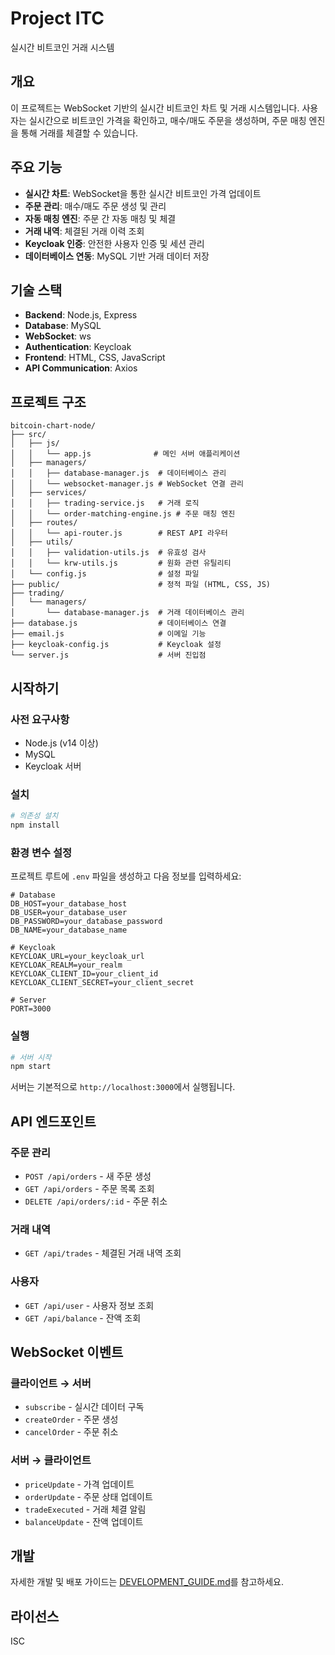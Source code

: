 # Project ITC

실시간 비트코인 거래 시스템

## 개요

이 프로젝트는 WebSocket 기반의 실시간 비트코인 차트 및 거래 시스템입니다. 사용자는 실시간으로 비트코인 가격을 확인하고, 매수/매도 주문을 생성하며, 주문 매칭 엔진을 통해 거래를 체결할 수 있습니다.

## 주요 기능

- **실시간 차트**: WebSocket을 통한 실시간 비트코인 가격 업데이트
- **주문 관리**: 매수/매도 주문 생성 및 관리
- **자동 매칭 엔진**: 주문 간 자동 매칭 및 체결
- **거래 내역**: 체결된 거래 이력 조회
- **Keycloak 인증**: 안전한 사용자 인증 및 세션 관리
- **데이터베이스 연동**: MySQL 기반 거래 데이터 저장

## 기술 스택

- **Backend**: Node.js, Express
- **Database**: MySQL
- **WebSocket**: ws
- **Authentication**: Keycloak
- **Frontend**: HTML, CSS, JavaScript
- **API Communication**: Axios

## 프로젝트 구조

```
bitcoin-chart-node/
├── src/
│   ├── js/
│   │   └── app.js              # 메인 서버 애플리케이션
│   ├── managers/
│   │   ├── database-manager.js  # 데이터베이스 관리
│   │   └── websocket-manager.js # WebSocket 연결 관리
│   ├── services/
│   │   ├── trading-service.js   # 거래 로직
│   │   └── order-matching-engine.js # 주문 매칭 엔진
│   ├── routes/
│   │   └── api-router.js        # REST API 라우터
│   ├── utils/
│   │   ├── validation-utils.js  # 유효성 검사
│   │   └── krw-utils.js         # 원화 관련 유틸리티
│   └── config.js                # 설정 파일
├── public/                      # 정적 파일 (HTML, CSS, JS)
├── trading/
│   └── managers/
│       └── database-manager.js  # 거래 데이터베이스 관리
├── database.js                  # 데이터베이스 연결
├── email.js                     # 이메일 기능
├── keycloak-config.js           # Keycloak 설정
└── server.js                    # 서버 진입점
```

## 시작하기

### 사전 요구사항

- Node.js (v14 이상)
- MySQL
- Keycloak 서버

### 설치

```bash
# 의존성 설치
npm install
```

### 환경 변수 설정

프로젝트 루트에 `.env` 파일을 생성하고 다음 정보를 입력하세요:

```env
# Database
DB_HOST=your_database_host
DB_USER=your_database_user
DB_PASSWORD=your_database_password
DB_NAME=your_database_name

# Keycloak
KEYCLOAK_URL=your_keycloak_url
KEYCLOAK_REALM=your_realm
KEYCLOAK_CLIENT_ID=your_client_id
KEYCLOAK_CLIENT_SECRET=your_client_secret

# Server
PORT=3000
```

### 실행

```bash
# 서버 시작
npm start
```

서버는 기본적으로 `http://localhost:3000`에서 실행됩니다.

## API 엔드포인트

### 주문 관리
- `POST /api/orders` - 새 주문 생성
- `GET /api/orders` - 주문 목록 조회
- `DELETE /api/orders/:id` - 주문 취소

### 거래 내역
- `GET /api/trades` - 체결된 거래 내역 조회

### 사용자
- `GET /api/user` - 사용자 정보 조회
- `GET /api/balance` - 잔액 조회

## WebSocket 이벤트

### 클라이언트 → 서버
- `subscribe` - 실시간 데이터 구독
- `createOrder` - 주문 생성
- `cancelOrder` - 주문 취소

### 서버 → 클라이언트
- `priceUpdate` - 가격 업데이트
- `orderUpdate` - 주문 상태 업데이트
- `tradeExecuted` - 거래 체결 알림
- `balanceUpdate` - 잔액 업데이트

## 개발

자세한 개발 및 배포 가이드는 [DEVELOPMENT_GUIDE.md](./DEVELOPMENT_GUIDE.md)를 참고하세요.

## 라이선스

ISC
